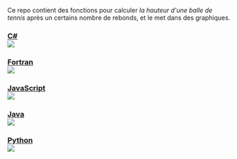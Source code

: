 Ce repo contient des fonctions pour calculer <i>la hauteur d'une balle de tennis</i> après un certains nombre de rebonds, et le met dans des graphiques.

<h3><a href="https://github.com/MeblIkea/TennisBallGen/blob/main/C%23/Program.cs">C#</a></3><br>
<img src="https://github.com/MeblIkea/TennisBallGen/blob/main/C%23/fig.png?raw=true">
<h3><a href="https://github.com/MeblIkea/TennisBallGen/blob/main/Fortran/main.f90">Fortran</a></3><br>
<img src="https://github.com/MeblIkea/TennisBallGen/blob/main/Fortran/plot.png?raw=true">
<h3><a href="https://github.com/MeblIkea/TennisBallGen/blob/main/JS/main.js">JavaScript</a></3><br>
<img src="https://github.com/MeblIkea/TennisBallGen/blob/main/JS/out.png?raw=true">
<h3><a href="https://github.com/MeblIkea/TennisBallGen/blob/main/Java/src/main/java/tennis/bounces/Bounces.java">Java</a></3><br>
<img src="https://github.com/MeblIkea/TennisBallGen/blob/main/Java/graph.png?raw=true">
<h3><a href="https://github.com/MeblIkea/TennisBallGen/blob/main/Python/main.py">Python</a></3><br>
<img src="https://github.com/MeblIkea/TennisBallGen/blob/main/Python/graphique.png?raw=true">
